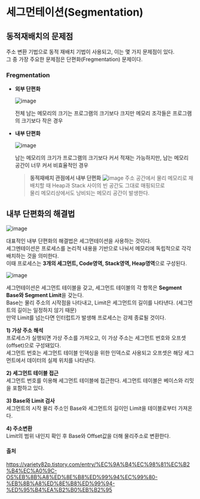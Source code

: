 # 세그먼테이션(Segmentation)

## 동적재배치의 문제점

주소 변환 기법으로 동적 재배치 기법이 사용되고, 이는 몇 가지 문제점이 있다. <br>
그 중 가장 주요한 문제점은 단편화(Fregmentation) 문제이다. 

### Fregmentation 

- **외부 단편화**
  
  ![image](https://github.com/dlrkdus/CS_STUDY/assets/99721126/434624ee-240d-4f3b-92fc-b48616517384)

  전체 남는 메모리의 크기는 프로그램의 크기보다 크지만 메모리 조각들은 프로그램의 크기보다 작은 경우

- **내부 단편화**
  
  ![image](https://github.com/dlrkdus/CS_STUDY/assets/99721126/858d0142-da72-46fe-92cc-8fdd99ede4a5)

  남는 메모리의 크기가 프로그램의 크기보다 커서 적재는 가능하지만, 남는 메모리 공간이 너무 커서 비효율적인 경우

  >**동적재배치 관점에서 내부 단편화**
  >![image](https://github.com/dlrkdus/CS_STUDY/assets/99721126/855c821c-73c2-43ec-92cd-228fa3d1c2de)
  >주소 공간에서 물리 메모리로 재배치할 때 Heap과 Stack 사이의 빈 공간도 그대로 매핑되므로 <br>
  >물리 메모리상에서도 낭비되는 메모리 공간이 발생한다. 



## 내부 단편화의 해결법 

![image](https://github.com/dlrkdus/CS_STUDY/assets/99721126/c3987519-9c7e-4662-8e09-def75d079734)

대표적인 내부 단편화의 해결법은 세그먼테이션을 사용하는 것이다. <br>
세그멘테이션은 프로세스를 논리적 내용을 기반으로 나눠서 메모리에 독립적으로 각각 배치하는 것을 의미한다. <br>
이때 프로세스는 **3개의 세그먼트, Code영역, Stack영역, Heap영역**으로 구성된다. <br>

![image](https://github.com/dlrkdus/CS_STUDY/assets/99721126/c3ff4d72-1998-4510-b150-92f4d4fc9c4f)


세그먼테이션은 세그먼트 테이블을 갖고, 세그먼트 테이블의 각 항목은 **Segment Base와 Segment Limit**을 갖는다. <br>
Base는 물리 주소의 시작점을 나타내고, Limit은 세그먼트의 길이를 나타낸다. (세그먼트의 길이는 일정하지 않기 때문) <br>
만약 Limit를 넘는다면 인터럽트가 발생해 프로세스는 강제 종료될 것이다. <br>


**1) 가상 주소 해석** <br>
프로세스가 실행되면 가상 주소를 가져오고, 이 가상 주소는 세그먼트 번호와 오프셋(offset)으로 구성돼있다. <br>
세그먼트 번호는 세그먼트 테이블 인덱싱을 위한 인덱스로 사용되고 오프셋은 해당 세그먼트에서 데이터의 실제 위치를 나타낸다. <br>

**2) 세그먼트 테이블 접근** <br>
세그먼트 번호를 이용해 세그먼트 테이블에 접근한다. 세그먼트 테이블은 베이스와 리밋을 포함하고 있다. <br>

**3) Base와 Limit 검사** <br>
세그먼트의 시작 물리 주소인 Base와 세그먼트의 길이인 Limit을 테이블로부터 가져온다. <br>

**4) 주소변환** <br>
Limit의 범위 내인지 확인 후 Base와 Offset값을 더해 물리주소로 변환한다. <br>

#### 출처
https://variety82p.tistory.com/entry/%EC%9A%B4%EC%98%81%EC%B2%B4%EC%A0%9C-OS%EB%8B%A8%ED%8E%B8%ED%99%94%EC%99%80-%EB%8B%A8%ED%8E%B8%ED%99%94-%ED%95%B4%EA%B2%B0%EB%B2%95





